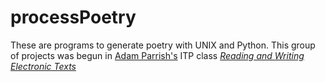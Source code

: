 processPoetry
=============

These are programs to generate poetry with UNIX and Python. This group of projects was begun in [Adam Parrish's](https://github.com/aparrish) ITP class [_Reading and Writing Electronic Texts_](http://rwet.decontextualize.com/)
